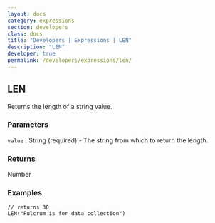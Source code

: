 ```yaml
---
layout: docs
category: expressions
section: developers
class: docs
title: "Developers | Expressions | LEN"
description: "LEN"
developer: true
permalink: /developers/expressions/len/
---
```


## LEN

Returns the length of a string value.

### Parameters
`value` : String (required) - The string from which to return the length.

### Returns
Number

### Examples
```
// returns 30
LEN("Fulcrum is for data collection")
```